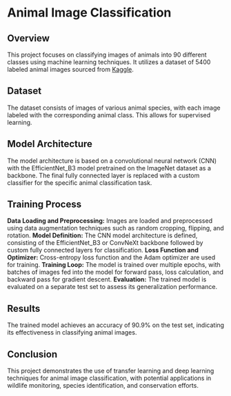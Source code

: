 # Animal Image Classification
## Overview
This project focuses on classifying images of animals into 90 different classes using machine learning techniques. It utilizes a dataset of 5400 labeled animal images sourced from [Kaggle](https://www.kaggle.com/datasets/iamsouravbanerjee/animal-image-dataset-90-different-animals).

## Dataset
The dataset consists of images of various animal species, with each image labeled with the corresponding animal class. This allows for supervised learning.

## Model Architecture
The model architecture is based on a convolutional neural network (CNN) with the EfficientNet_B3 model pretrained on the ImageNet dataset as a backbone. The final fully connected layer is replaced with a custom classifier for the specific animal classification task.

## Training Process
**Data Loading and Preprocessing:** Images are loaded and preprocessed using data augmentation techniques such as random cropping, flipping, and rotation.
**Model Definition:** The CNN model architecture is defined, consisting of the EfficientNet_B3 or ConvNeXt backbone followed by custom fully connected layers for classification.
**Loss Function and Optimizer:** Cross-entropy loss function and the Adam optimizer are used for training.
**Training Loop:** The model is trained over multiple epochs, with batches of images fed into the model for forward pass, loss calculation, and backward pass for gradient descent.
**Evaluation:** The trained model is evaluated on a separate test set to assess its generalization performance.

## Results
The trained model achieves an accuracy of 90.9% on the test set, indicating its effectiveness in classifying animal images.

## Conclusion
This project demonstrates the use of transfer learning and deep learning techniques for animal image classification, with potential applications in wildlife monitoring, species identification, and conservation efforts.
